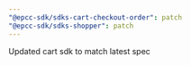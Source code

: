 ```yaml
---
"@epcc-sdk/sdks-cart-checkout-order": patch
"@epcc-sdk/sdks-shopper": patch
---
```


Updated cart sdk to match latest spec
